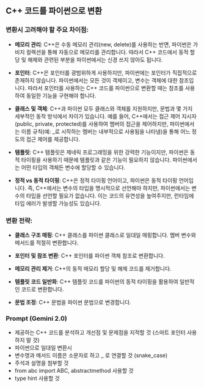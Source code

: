 ﻿## C++ 코드를 파이썬으로 변환

### 변환시 고려해야 할 주요 차이점:

- **메모리 관리**: C++은 수동 메모리 관리(new, delete)를 사용하는 반면, 파이썬은 가비지 컬렉션을 통해 자동으로 메모리를 관리합니다. 따라서 C++ 코드에서 동적 할당 및 해제와 관련된 부분을 파이썬에서는 신경 쓰지 않아도 됩니다.

- **포인터**: C++은 포인터를 광범위하게 사용하지만, 파이썬에는 포인터가 직접적으로 존재하지 않습니다. 파이썬에서는 모든 것이 객체이고, 변수는 객체에 대한 참조입니다. 따라서 포인터를 사용하는 C++ 코드를 파이썬으로 변환할 때는 참조를 사용하여 동일한 기능을 구현해야 합니다.

- **클래스 및 객체**: C++과 파이썬 모두 클래스와 객체를 지원하지만, 문법과 몇 가지 세부적인 동작 방식에서 차이가 있습니다. 예를 들어, C++에서는 접근 제어 지시자(public, private, protected)를 사용하여 멤버의 접근을 제어하지만, 파이썬에서는 이름 규칙(예: _로 시작하는 멤버는 내부적으로 사용됨을 나타냄)을 통해 어느 정도의 접근 제어를 제공합니다.

- **템플릿**: C++ 템플릿은 제네릭 프로그래밍을 위한 강력한 기능이지만, 파이썬은 동적 타이핑을 사용하기 때문에 템플릿과 같은 기능이 필요하지 않습니다. 파이썬에서는 어떤 타입의 객체든 변수에 할당할 수 있습니다.

- **정적 vs 동적 타이핑**: C++은 정적 타이핑 언어이고, 파이썬은 동적 타이핑 언어입니다. 즉, C++에서는 변수의 타입을 명시적으로 선언해야 하지만, 파이썬에서는 변수의 타입을 선언할 필요가 없습니다. 이는 코드의 유연성을 높여주지만, 런타임에 타입 에러가 발생할 가능성도 있습니다.

### 변환 전략:

- **클래스 구조 매핑**: C++ 클래스를 파이썬 클래스로 일대일 매핑합니다. 멤버 변수와 메서드를 적절히 변환합니다.

- **포인터 및 참조 변환**: C++ 포인터를 파이썬 객체 참조로 변환합니다.

- **메모리 관리 제거**: C++의 동적 메모리 할당 및 해제 코드를 제거합니다.

- **템플릿 코드 일반화**: C++ 템플릿 코드를 파이썬의 동적 타이핑을 활용하여 일반적인 코드로 변환합니다.

- **문법 조정**: C++ 문법을 파이썬 문법으로 변경합니다.

### Prompt (Gemini 2.0)

- 제공하는 C++ 코드를 분석하고 개선점 및 문제점을 지적할 것 (스마트 포인터 사용하지 말 것)
- 파이썬으로 일대일 변환시
- 변수명과 메서드 이름은 소문자로 하고 _ 로 연결할 것 (snake_case)
- 주석과 설명을 첨부할 것
- from abc import ABC, abstractmethod 사용할 것
- type hint 사용할 것